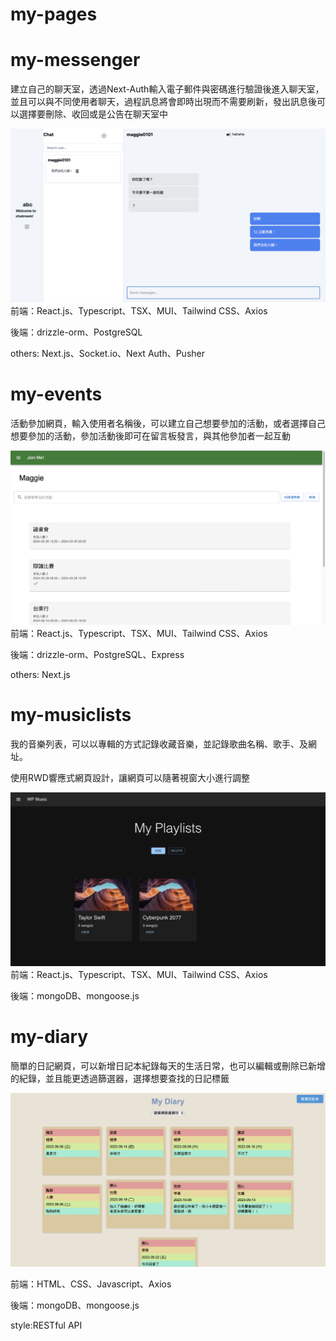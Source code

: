 # my-pages

# my-messenger
建立自己的聊天室，透過Next-Auth輸入電子郵件與密碼進行驗證後進入聊天室，並且可以與不同使用者聊天，過程訊息將會即時出現而不需要刷新，發出訊息後可以選擇要刪除、收回或是公告在聊天室中

![image](https://github.com/maggie0101/my-pages/blob/main/my-messenger-screenshot.png)
前端：React.js、Typescript、TSX、MUI、Tailwind CSS、Axios

後端：drizzle-orm、PostgreSQL

others: Next.js、Socket.io、Next Auth、Pusher

# my-events
活動參加網頁，輸入使用者名稱後，可以建立自己想要參加的活動，或者選擇自己想要參加的活動，參加活動後即可在留言板發言，與其他參加者一起互動

![image](https://github.com/maggie0101/my-pages/blob/main/my-events-screenshot.png)
前端：React.js、Typescript、TSX、MUI、Tailwind CSS、Axios

後端：drizzle-orm、PostgreSQL、Express 

others: Next.js


# my-musiclists
我的音樂列表，可以以專輯的方式記錄收藏音樂，並記錄歌曲名稱、歌手、及網址。

使用RWD響應式網頁設計，讓網頁可以隨著視窗大小進行調整

![image](https://github.com/maggie0101/my-pages/blob/main/my-musiclist-screenshot.png)
前端：React.js、Typescript、TSX、MUI、Tailwind CSS、Axios

後端：mongoDB、mongoose.js




# my-diary
簡單的日記網頁，可以新增日記本紀錄每天的生活日常，也可以編輯或刪除已新增的紀錄，並且能更透過篩選器，選擇想要查找的日記標籤

![image](https://github.com/maggie0101/my-pages/blob/main/my-diary-screenshot.png)

前端：HTML、CSS、Javascript、Axios

後端：mongoDB、mongoose.js

style:RESTful API
